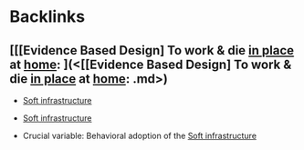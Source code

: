 
# Backlinks
## [[[Evidence Based Design] To work & die [in place](<in place.md>) at [home](<home.md>): ](<[[Evidence Based Design] To work & die [in place](<in place.md>) at [home](<home.md>): .md>)
- [Soft infrastructure](<Soft infrastructure.md>)

- [Soft infrastructure](<Soft infrastructure.md>)

- Crucial variable: Behavioral adoption of the [Soft infrastructure](<Soft infrastructure.md>)

